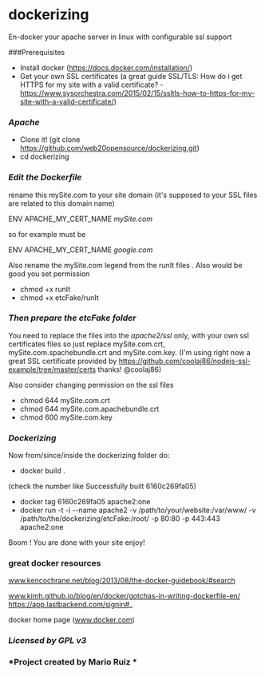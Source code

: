 # dockerizing

En-docker your apache server in linux with configurable ssl support


###Prerequisites

+ Install docker (https://docs.docker.com/installation/)
+ Get your own SSL certificates (a great guide SSL/TLS: How do i get HTTPS for my site with a valid certificate? - https://www.sysorchestra.com/2015/02/15/ssltls-how-to-https-for-my-site-with-a-valid-certificate/)


### *Apache*

+ Clone it! (git clone https://github.com/web20opensource/dockerizing.git)
+ cd dockerizing


### *Edit the Dockerfile*

rename this mySite.com to your site domain (it's supposed to your SSL files are related to this domain name)

ENV APACHE_MY_CERT_NAME *mySite.com*

so for example must be

ENV APACHE_MY_CERT_NAME *google.com*

Also rename the mySite.com legend from the runIt files . Also would be good you set permission 

+ chmod +x runIt
+ chmod +x etcFake/runIt

### *Then prepare the etcFake folder*

You need to replace the files into the *apache2/ssl* only, with your own ssl certificates files so just replace mySite.com.crt, mySite.com.spachebundle.crt and mySite.com.key. (I'm using right now a great SSL certificate provided by https://github.com/coolaj86/nodejs-ssl-example/tree/master/certs thanks! @coolaj86) 

Also consider changing permission on the ssl files

+ chmod 644 mySite.com.crt
+ chmod 644 mySite.com.apachebundle.crt
+ chmod 600 mySite.com.key

### *Dockerizing*

Now from/since/inside the dockerizing folder do:

+ docker build .

(check the number like Successfully built 6160c269fa05)

+ docker tag 6160c269fa05 apache2:one
+ docker run -t -i --name apache2 -v /path/to/your/website:/var/www/ -v /path/to/the/dockerizing/etcFake:/root/ -p 80:80 -p 443:443 apache2:one

Boom ! You are done with your site enjoy!

### great docker resources

www.kencochrane.net/blog/2013/08/the-docker-guidebook/#search

www.kimh.github.io/blog/en/docker/gotchas-in-writing-dockerfile-en/
https://app.lastbackend.com/signin#_

docker home page (www.docker.com)
 
 

### *Licensed by GPL v3*
### *Project created by Mario Ruiz *
